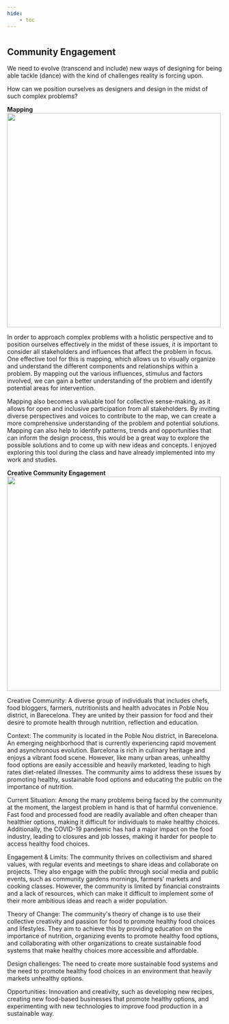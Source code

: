 ```yaml
---
hide:
    - toc
---
```

#
## Community Engagement

We need to evolve (transcend and include) new ways of designing for being able tackle (dance) with the kind of challenges reality is forcing upon.

How can we position ourselves as designers and design in the midst of such complex problems?

**Mapping**
<img src="https://antonioheinemann.github.io/MDEF/images/MT01/obesity.png" width="500" />

In order to approach complex problems with a holistic perspective and to position ourselves effectively in the midst of these issues, it is important to consider all stakeholders and influences that affect the problem in focus. One effective tool for this is mapping, which allows us to visually organize and understand the different components and relationships within a problem. By mapping out the various influences, stimulus and factors involved, we can gain a better understanding of the problem and identify potential areas for intervention.

Mapping also becomes a valuable tool for collective sense-making, as it allows for open and inclusive participation from all stakeholders. By inviting diverse perspectives and voices to contribute to the map, we can create a more comprehensive understanding of the problem and potential solutions. Mapping can also help to identify patterns, trends and opportunities that can inform the design process, this would be a great way to explore the possible solutions and to come up with new ideas and concepts. I enjoyed exploring this tool during the class and have already implemented into my work and studies.


**Creative Community Engagement**
<img src="https://antonioheinemann.github.io/MDEF/images/MT01/creativecommunity.jpg" width="500" />

Creative Community: A diverse group of individuals that includes chefs, food bloggers, farmers, nutritionists and health advocates in Poble Nou district, in Barecelona. They are united by their passion for food and their desire to promote health through nutrition, reflection and education.


Context: The community is located in the Poble Nou district, in Barecelona. An emerging neighborhood that is currently experiencing rapid movement and asynchronous evolution. Barcelona is rich in culinary heritage and enjoys a vibrant food scene. However, like many urban areas, unhealthy food options are easily accessible and heavily marketed, leading to high rates diet-related illnesses. The community aims to address these issues by promoting healthy, sustainable food options and educating the public on the importance of nutrition.


Current Situation: Among the many problems being faced by the community at the moment, the largest problem in hand is that of harmful convenience. Fast food and processed food are readily available and often cheaper than healthier options, making it difficult for individuals to make healthy choices. Additionally, the COVID-19 pandemic has had a major impact on the food industry, leading to closures and job losses, making it harder for people to access healthy food choices.


Engagement & Limits: The community thrives on collectivism and shared values, with regular events and meetings to share ideas and collaborate on projects. They also engage with the public through social media and public events, such as community gardens mornings, farmers' markets and cooking classes. However, the community is limited by financial constraints and a lack of resources, which can make it difficult to implement some of their more ambitious ideas and reach a wider population.


Theory of Change: The community's theory of change is to use their collective creativity and passion for food to promote healthy food choices and lifestyles. They aim to achieve this by providing education on the importance of nutrition, organizing events to promote healthy food options, and collaborating with other organizations to create sustainable food systems that make healthy choices more accessible and affordable.


Design challenges: The need to create more sustainable food systems and the need to promote healthy food choices in an environment that heavily markets unhealthy options.

Opportunities: Innovation and creativity, such as developing new recipes, creating new food-based businesses that promote healthy options, and experimenting with new technologies to improve food production in a sustainable way.
